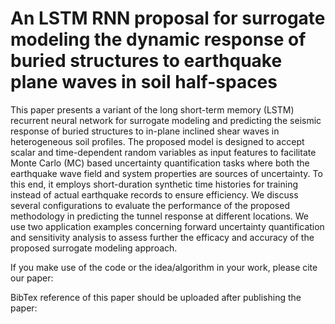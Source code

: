 # An LSTM RNN proposal for surrogate modeling the dynamic response of buried structures to earthquake plane waves in soil half-spaces
This paper presents a variant of the long short-term memory (LSTM) recurrent neural network for surrogate modeling and predicting the seismic response of buried structures to in-plane inclined shear waves in heterogeneous soil profiles. The proposed model is designed to accept scalar and time-dependent random variables as input features to facilitate Monte Carlo (MC) based uncertainty quantification tasks where both the earthquake wave field and system properties are sources of uncertainty. To this end, it employs short-duration synthetic time histories for training instead of actual earthquake records to ensure efficiency. We discuss several configurations to evaluate the performance of the proposed methodology in predicting the tunnel response at different locations. We use two application examples concerning forward uncertainty quantification and sensitivity analysis to assess further the efficacy and accuracy of the proposed surrogate modeling approach.

If you make use of the code or the idea/algorithm in your work, please cite our paper:

BibTex reference of this paper should be uploaded after publishing the paper:
